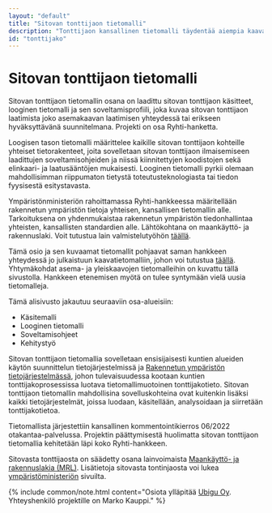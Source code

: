 ```yaml
---
layout: "default"
title: "Sitovan tonttijaon tietomalli"
description: "Tonttijaon kansallinen tietomalli täydentää aiempia kaavatietomalleja"
id: "tonttijako"
---
```

# Sitovan tonttijaon tietomalli

Sitovan tonttijaon tietomallin osana on laadittu sitovan tonttijaon käsitteet, looginen tietomalli ja sen soveltamisprofiili, joka kuvaa sitovan tonttijaon laatimista joko asemakaavan laatimisen yhteydessä tai erikseen hyväksyttävänä suunnitelmana. Projekti on osa Ryhti-hanketta. 

Loogisen tason tietomalli määrittelee kaikille sitovan tonttijaon kohteille yhteiset tietorakenteet, joita sovelletaan sitovan tonttijaon ilmaisemiseen laadittujen soveltamisohjeiden ja niissä kiinnitettyjen koodistojen sekä elinkaari- ja laatusääntöjen mukaisesti. Looginen tietomalli pyrkii olemaan mahdollisimman riippumaton tietystä toteutusteknologiasta tai tiedon fyysisestä esitystavasta.

Ympäristönministeriön rahoittamassa Ryhti-hankkeessa määritellään rakennetun ympäristön tietoja yhteisen, kansallisen tietomallin alle. Tarkoituksena on yhdenmukaistaa rakennetun ympäristön tiedonhallintaa yhteisten, kansallisten standardien alle. Lähtökohtana on maankäyttö- ja rakennuslaki. Voit tutustua lain valmistelutyöhön [täällä](https://www.mrluudistus.fi).

Tämä osio ja sen kuvaamat tietomallit pohjaavat saman hankkeen yhteydessä jo julkaistuun kaavatietomalliin, johon voi tutustua [täällä](https://tietomallit.ymparisto.fi/kaavatiedot/). Yhtymäkohdat asema- ja yleiskaavojen tietomalleihin on kuvattu tällä sivustolla. Hankkeen etenemisen myötä on tulee syntymään vielä uusia tietomalleja.

Tämä alisivusto jakautuu seuraaviin osa-alueisiin:
- Käsitemalli
- Looginen tietomalli
- Soveltamisohjeet
- Kehitystyö

Sitovan tonttijaon tietomallia sovelletaan ensisijaisesti kuntien alueiden käytön suunnittelun tietojärjestelmissä ja [Rakennetun ympäristön tietojärjestelmässä](https://ym.fi/ryhti/rytj), johon tulevaisuudessa kootaan kuntien tonttijakoprosessissa luotava tietomallimuotoinen tonttijakotieto. Sitovan tonttijaon tietomallin mahdollisina sovelluskohteina ovat kuitenkin lisäksi kaikki tietojärjestelmät, joissa luodaan, käsitellään, analysoidaan ja siirretään tonttijakotietoa.

Tietomallista järjestettiin kansallinen kommentointikierros 06/2022 otakantaa-palvelussa. Projektin päättymisestä huolimatta sitovan tonttijaon tietomallia kehitetään läpi koko Ryhti-hankkeen.

Sitovasta tonttijaosta on säädetty osana lainvoimaista [Maankäyttö- ja rakennuslakia (MRL)](https://www.finlex.fi/fi/laki/ajantasa/1999/19990132). Lisätietoja sitovasta tontinjaosta voi lukea [ympäristöministeriön](https://ym.fi/fi/ryhti) sivuilta.

{% include common/note.html content="Osiota ylläpitää [Ubigu Oy](https://www.ubigu.fi). Yhteyshenkilö projektille on Marko Kauppi." %}
